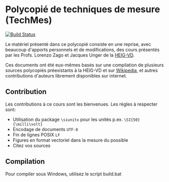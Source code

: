 # Polycopié de techniques de mesure (TechMes)

[![Build Status](https://travis-ci.org/heig-vd-tin/techniques-de-mesure.svg?branch=master)](https://travis-ci.org/heig-vd-tin/techniques-de-mesure)

Le matériel présenté dans ce polycopié consiste en une reprise, avec beaucoup d'apports
personnels et de modifications, des cours présentés par les Profs. Lorenzo Zago
et Jacques Unger de la [HEIG-VD](https://www.heig-vd.ch).

Ces documents ont été eux-mêmes basés sur une compilation de plusieurs sources
polycopiés préexistants à la HEIG-VD et sur [Wikipedia](http://wikipedia.org), et autres
contributions d'auteurs librement disponibles sur internet.

## Contribution

Les contributions à ce cours sont les bienvenues. Les règles à respecter sont:

- Utilisation du package `\siunitx` pour les unités p.ex. `\SI{50}{\milli\volt}`
- Encodage de documents `UTF-8`
- Fin de lignes POSIX `LF`
- Figures en format vectoriel dans la mesure du possible
- Citez vos sources

## Compilation

Pour compiler sous Windows, utilisez le script build.bat